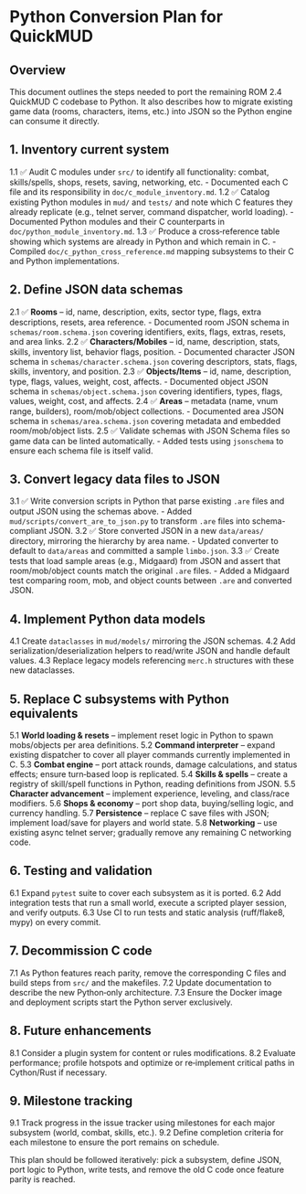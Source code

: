 # Python Conversion Plan for QuickMUD

## Overview
This document outlines the steps needed to port the remaining ROM 2.4 QuickMUD C codebase to Python. It also describes how to migrate existing game data (rooms, characters, items, etc.) into JSON so the Python engine can consume it directly.

## 1. Inventory current system
1.1 ✅ Audit C modules under `src/` to identify all functionality: combat, skills/spells, shops, resets, saving, networking, etc.
    - Documented each C file and its responsibility in `doc/c_module_inventory.md`.
1.2 ✅ Catalog existing Python modules in `mud/` and `tests/` and note which C features they already replicate (e.g., telnet server, command dispatcher, world loading).
    - Documented Python modules and their C counterparts in `doc/python_module_inventory.md`.
1.3 ✅ Produce a cross‑reference table showing which systems are already in Python and which remain in C.
    - Compiled `doc/c_python_cross_reference.md` mapping subsystems to their C and Python implementations.

## 2. Define JSON data schemas
2.1 ✅ **Rooms** – id, name, description, exits, sector type, flags, extra descriptions, resets, area reference.
    - Documented room JSON schema in `schemas/room.schema.json` covering identifiers, exits, flags, extras, resets, and area links.
2.2 ✅ **Characters/Mobiles** – id, name, description, stats, skills, inventory list, behavior flags, position.
    - Documented character JSON schema in `schemas/character.schema.json` covering descriptors, stats, flags, skills, inventory, and position.
2.3 ✅ **Objects/Items** – id, name, description, type, flags, values, weight, cost, affects.
    - Documented object JSON schema in `schemas/object.schema.json` covering identifiers, types, flags, values, weight, cost, and affects.
2.4 ✅ **Areas** – metadata (name, vnum range, builders), room/mob/object collections.
    - Documented area JSON schema in `schemas/area.schema.json` covering metadata and embedded room/mob/object lists.
2.5 ✅ Validate schemas with JSON Schema files so game data can be linted automatically.
    - Added tests using `jsonschema` to ensure each schema file is itself valid.

## 3. Convert legacy data files to JSON
3.1 ✅ Write conversion scripts in Python that parse existing `.are` files and output JSON using the schemas above.
    - Added `mud/scripts/convert_are_to_json.py` to transform `.are` files into schema-compliant JSON.
3.2 ✅ Store converted JSON in a new `data/areas/` directory, mirroring the hierarchy by area name.
    - Updated converter to default to `data/areas` and committed a sample `limbo.json`.
3.3 ✅ Create tests that load sample areas (e.g., Midgaard) from JSON and assert that room/mob/object counts match the original `.are` files.
    - Added a Midgaard test comparing room, mob, and object counts between `.are` and converted JSON.

## 4. Implement Python data models
4.1 Create `dataclasses` in `mud/models/` mirroring the JSON schemas.
4.2 Add serialization/deserialization helpers to read/write JSON and handle default values.
4.3 Replace legacy models referencing `merc.h` structures with these new dataclasses.

## 5. Replace C subsystems with Python equivalents
5.1 **World loading & resets** – implement reset logic in Python to spawn mobs/objects per area definitions.
5.2 **Command interpreter** – expand existing dispatcher to cover all player commands currently implemented in C.
5.3 **Combat engine** – port attack rounds, damage calculations, and status effects; ensure turn‑based loop is replicated.
5.4 **Skills & spells** – create a registry of skill/spell functions in Python, reading definitions from JSON.
5.5 **Character advancement** – implement experience, leveling, and class/race modifiers.
5.6 **Shops & economy** – port shop data, buying/selling logic, and currency handling.
5.7 **Persistence** – replace C save files with JSON; implement load/save for players and world state.
5.8 **Networking** – use existing async telnet server; gradually remove any remaining C networking code.

## 6. Testing and validation
6.1 Expand `pytest` suite to cover each subsystem as it is ported.
6.2 Add integration tests that run a small world, execute a scripted player session, and verify outputs.
6.3 Use CI to run tests and static analysis (ruff/flake8, mypy) on every commit.

## 7. Decommission C code
7.1 As Python features reach parity, remove the corresponding C files and build steps from `src/` and the makefiles.
7.2 Update documentation to describe the new Python‑only architecture.
7.3 Ensure the Docker image and deployment scripts start the Python server exclusively.

## 8. Future enhancements
8.1 Consider a plugin system for content or rules modifications.
8.2 Evaluate performance; profile hotspots and optimize or re‑implement critical paths in Cython/Rust if necessary.

## 9. Milestone tracking
9.1 Track progress in the issue tracker using milestones for each major subsystem (world, combat, skills, etc.).
9.2 Define completion criteria for each milestone to ensure the port remains on schedule.

This plan should be followed iteratively: pick a subsystem, define JSON, port logic to Python, write tests, and remove the old C code once feature parity is reached.
